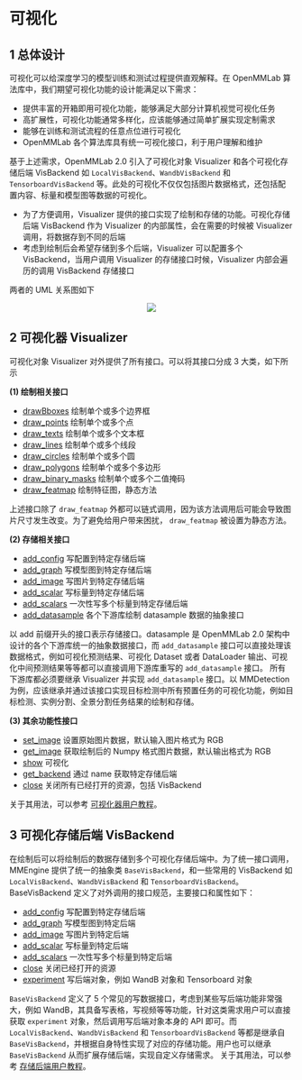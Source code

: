 # 可视化

## 1 总体设计

可视化可以给深度学习的模型训练和测试过程提供直观解释。在 OpenMMLab 算法库中，我们期望可视化功能的设计能满足以下需求：

- 提供丰富的开箱即用可视化功能，能够满足大部分计算机视觉可视化任务
- 高扩展性，可视化功能通常多样化，应该能够通过简单扩展实现定制需求
- 能够在训练和测试流程的任意点位进行可视化
- OpenMMLab 各个算法库具有统一可视化接口，利于用户理解和维护

基于上述需求，OpenMMLab 2.0 引入了可视化对象 Visualizer 和各个可视化存储后端 VisBackend 如 `LocalVisBackend`、`WandbVisBackend` 和 `TensorboardVisBackend` 等。此处的可视化不仅仅包括图片数据格式，还包括配置内容、标量和模型图等数据的可视化。

- 为了方便调用，Visualizer 提供的接口实现了绘制和存储的功能。可视化存储后端 VisBackend 作为 Visualizer 的内部属性，会在需要的时候被 Visualizer 调用，将数据存到不同的后端
- 考虑到绘制后会希望存储到多个后端，Visualizer 可以配置多个 VisBackend，当用户调用 Visualizer 的存储接口时候，Visualizer 内部会遍历的调用 VisBackend 存储接口

两者的 UML 关系图如下

<div align="center">
 <img src="https://user-images.githubusercontent.com/17425982/163327736-f7cb3b16-ef07-46bc-982a-3cc7495e6c82.png" >
</div>

## 2 可视化器 Visualizer

可视化对象 Visualizer 对外提供了所有接口。可以将其接口分成 3 大类，如下所示

**(1) 绘制相关接口**

- [drawBboxes](mmengine.visualization.Visualizer.drawBboxes) 绘制单个或多个边界框
- [draw_points](mmengine.visualization.Visualizer.draw_points) 绘制单个或多个点
- [draw_texts](mmengine.visualization.Visualizer.draw_texts) 绘制单个或多个文本框
- [draw_lines](mmengine.visualization.Visualizer.draw_lines) 绘制单个或多个线段
- [draw_circles](mmengine.visualization.Visualizer.draw_circles) 绘制单个或多个圆
- [draw_polygons](mmengine.visualization.Visualizer.draw_polygons) 绘制单个或多个多边形
- [draw_binary_masks](mmengine.visualization.Visualizer.draw_binary_masks) 绘制单个或多个二值掩码
- [draw_featmap](mmengine.visualization.Visualizer.draw_featmap) 绘制特征图，静态方法

上述接口除了 `draw_featmap` 外都可以链式调用，因为该方法调用后可能会导致图片尺寸发生改变。为了避免给用户带来困扰， `draw_featmap` 被设置为静态方法。

**(2) 存储相关接口**

- [add_config](mmengine.visualization.Visualizer.add_config) 写配置到特定存储后端
- [add_graph](mmengine.visualization.Visualizer.add_graph) 写模型图到特定存储后端
- [add_image](mmengine.visualization.Visualizer.add_image) 写图片到特定存储后端
- [add_scalar](mmengine.visualization.Visualizer.add_scalar) 写标量到特定存储后端
- [add_scalars](mmengine.visualization.Visualizer.add_scalars) 一次性写多个标量到特定存储后端
- [add_datasample](mmengine.visualization.Visualizer.add_datasample) 各个下游库绘制 datasample 数据的抽象接口

以 add 前缀开头的接口表示存储接口。datasample 是 OpenMMLab 2.0 架构中设计的各个下游库统一的抽象数据接口，而 `add_datasample` 接口可以直接处理该数据格式，例如可视化预测结果、可视化 Dataset 或者 DataLoader 输出、可视化中间预测结果等等都可以直接调用下游库重写的 `add_datasample` 接口。
所有下游库都必须要继承 Visualizer 并实现 `add_datasample` 接口。以 MMDetection 为例，应该继承并通过该接口实现目标检测中所有预置任务的可视化功能，例如目标检测、实例分割、全景分割任务结果的绘制和存储。

**(3) 其余功能性接口**

- [set_image](mmengine.visualization.Visualizer.set_image) 设置原始图片数据，默认输入图片格式为 RGB
- [get_image](mmengine.visualization.Visualizer.get_image) 获取绘制后的 Numpy 格式图片数据，默认输出格式为 RGB
- [show](mmengine.visualization.Visualizer.show) 可视化
- [get_backend](mmengine.visualization.Visualizer.get_backend) 通过 name 获取特定存储后端
- [close](mmengine.visualization.Visualizer.close) 关闭所有已经打开的资源，包括 VisBackend

关于其用法，可以参考 [可视化器用户教程](../advanced_tutorials/visualization.md)。

## 3 可视化存储后端 VisBackend

在绘制后可以将绘制后的数据存储到多个可视化存储后端中。为了统一接口调用，MMEngine 提供了统一的抽象类 `BaseVisBackend`，和一些常用的 VisBackend 如 `LocalVisBackend`、`WandbVisBackend` 和 `TensorboardVisBackend`。
BaseVisBackend 定义了对外调用的接口规范，主要接口和属性如下：

- [add_config](mmengine.visualization.BaseVisBackend.add_config) 写配置到特定存储后端
- [add_graph](mmengine.visualization.BaseVisBackend.add_graph) 写模型图到特定后端
- [add_image](mmengine.visualization.BaseVisBackend.add_image) 写图片到特定后端
- [add_scalar](mmengine.visualization.BaseVisBackend.add_scalar) 写标量到特定后端
- [add_scalars](mmengine.visualization.BaseVisBackend.add_scalars) 一次性写多个标量到特定后端
- [close](mmengine.visualization.BaseVisBackend.close) 关闭已经打开的资源
- [experiment](mmengine.visualization.BaseVisBackend.experiment) 写后端对象，例如 WandB 对象和 Tensorboard 对象

`BaseVisBackend` 定义了 5 个常见的写数据接口，考虑到某些写后端功能非常强大，例如 WandB，其具备写表格，写视频等等功能，针对这类需求用户可以直接获取 `experiment` 对象，然后调用写后端对象本身的 API 即可。而 `LocalVisBackend`、`WandbVisBackend` 和 `TensorboardVisBackend` 等都是继承自 `BaseVisBackend`，并根据自身特性实现了对应的存储功能。用户也可以继承 `BaseVisBackend` 从而扩展存储后端，实现自定义存储需求。
关于其用法，可以参考 [存储后端用户教程](../advanced_tutorials//visualization.md)。
